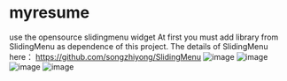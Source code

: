 myresume
========

use the opensource slidingmenu widget
At first you must add  library from SlidingMenu as dependence of this project. The details of SlidingMenu here：
  https://github.com/songzhiyong/SlidingMenu
 ![image](https://raw.github.com/songzhiyong/myresume/master/pics/resume_1.png)
 ![image](https://raw.github.com/songzhiyong/myresume/master/pics/resume_2.png)
 ![image](https://raw.github.com/songzhiyong/myresume/master/pics/resume_3.png)
 ![image](https://raw.github.com/songzhiyong/myresume/master/pics/resume_4.png)